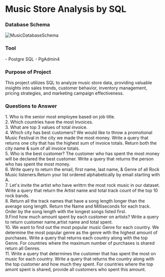 <b><h1> Music Store Analysis by SQL </h1></b>

<h3>Database Schema</h3>

![MusicDatabaseSchema](https://github.com/RupeshMaurya5/Music_Store_Analysis_by_SQL/assets/140627741/d0da7bb1-621e-463f-b900-f2a769f5b4bb)

<h3>Tool</h3>
- Postgre SQL
- PgAdmin4

<h3> Purpose of Project </h3>
This project utilizes SQL to analyze music store data, providing valuable insights into sales trends, customer behavior, inventory management, pricing strategies, and marketing campaign effectiveness.

<h3> Questions to Answer </h3>
1. Who is the senior most employee based on job title.<br>
2. Which countries have the most Invoices.<br>
3. What are top 3 values of total invoice.<br>
4. Which city has best customers? We would like to throw a promotional Music Festival in the city we made the most money. Write a query that returns one city that has the highest sum of invoice totals. Return both the city name & sum of all invoice totals.<br>
5. Who is the best customer? The customer who has spent the most money will be declared the best customer. Write a query that returns the person who has spent the most money.<br>
6. Write query to return the email, first name, last name, & Genre of all Rock Music listeners.Return your list ordered alphabetically by email starting with A.<br>
7.  Let's invite the artist who have writtrn the most rock music in our dataset. Write a query that return the Artist name and total track count of the top 10 rock bands.<br>
8. Return all the track names that have a song length longer than the average song length. Return the Name and Milliseconds for each track. Order by the song length with the longest songs listed first.<br>
9.Find how much amount spent by each customer on artists? Write a query to return customer name,artist name and total spent.<br>
10. We want to find out the most popular music Genre for each country. We determine the most popular genre as the genre with the highest amount of purchases. Write a query that returns each country along with the top Genre. For countries where the maximum number of purchases is shared return all Genres.<br>
11. Write a query that determines the customer that has spent the most on music for each country. Write a query that returns the country along with the top customer and how much they spent. For countries where the top amont spent is shared, provide all customers who spent this amount.<br>
